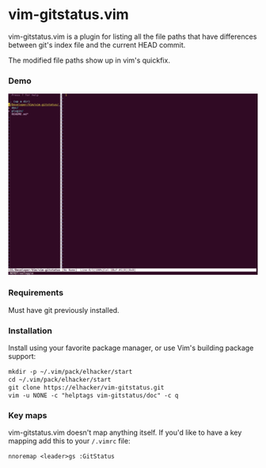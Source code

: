 # vim-gitstatus.vim

vim-gitstatus.vim is a plugin for listing all the file paths that have
differences between git's index file and the current HEAD commit.

The modified file paths show up in vim's quickfix.

### Demo

![GitStatus demo](demo.gif)

### Requirements
Must have git previously installed.

### Installation

Install using your favorite package manager, or use Vim's building
package support:

    mkdir -p ~/.vim/pack/elhacker/start
    cd ~/.vim/pack/elhacker/start
    git clone https://elhacker/vim-gitstatus.git
    vim -u NONE -c "helptags vim-gitstatus/doc" -c q

### Key maps

vim-gitstatus.vim doesn't map anything itself. If you'd like to have a
key mapping add this to your `/.vimrc` file:

    nnoremap <leader>gs :GitStatus

